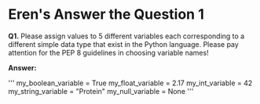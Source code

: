 # Eren's Answer the Question 1

**Q1.** Please assign values to 5 different variables each corresponding to a different simple data type that exist in the Python language. Please pay attention for the PEP 8 guidelines in choosing variable names!

**Answer:**

'''
my_boolean_variable = True
my_float_variable = 2.17
my_int_variable = 42
my_string_variable = "Protein"
my_null_variable = None
'''
